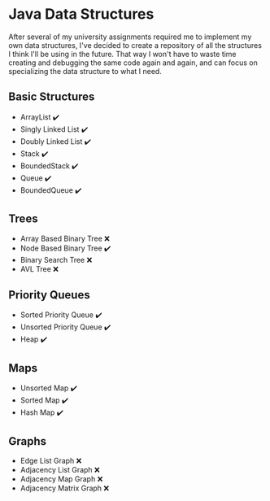 # Java Data Structures
After several of my university assignments required me to implement my own data structures, I've decided to create a repository of all the structures I think 
I'll be using in the future. That way I won't have to waste time creating and debugging the same code again and again, and can focus on specializing the data structure 
to what I need.

## Basic Structures
- ArrayList :heavy_check_mark:
- Singly Linked List :heavy_check_mark:
- Doubly Linked List :heavy_check_mark:
- Stack :heavy_check_mark:
- BoundedStack :heavy_check_mark:
- Queue :heavy_check_mark:
- BoundedQueue :heavy_check_mark:

## Trees
- Array Based Binary Tree :x:
- Node Based Binary Tree :heavy_check_mark:
- Binary Search Tree :x:
- AVL Tree :x:
	
## Priority Queues
- Sorted Priority Queue :heavy_check_mark:
- Unsorted Priority Queue :heavy_check_mark:
- Heap :heavy_check_mark:

## Maps
- Unsorted Map :heavy_check_mark:
- Sorted Map :heavy_check_mark:
- Hash Map :heavy_check_mark:

## Graphs
- Edge List Graph :x:
- Adjacency List Graph :x:
- Adjacency Map Graph :x:
- Adjacency Matrix Graph :x:
